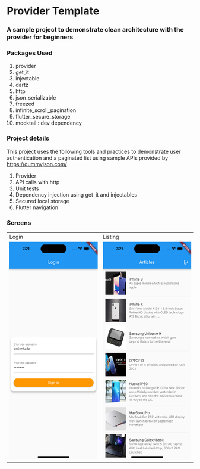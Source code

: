 # Provider Template

### A sample project to demonstrate clean architecture with the provider for beginners

### Packages Used
1. provider
2. get_it
3. injectable
4. dartz
5. http
6. json_serializable
7. freezed
8. infinite_scroll_pagination
9. flutter_secure_storage
10. mocktail : dev dependency

### Project details
This project uses the following tools and practices to demonstrate user authentication and a paginated list using sample APIs provided by https://dummyjson.com/
1. Provider
2. API calls with http
3. Unit tests
4. Dependency injection using get_it and injectables
5. Secured local storage
6. Flutter navigation

### Screens
<table>
  <tr>
     <td>Login</td>
     <td>Listing</td>
  </tr>
  <tr>
    <td><img src="screenshots/sc_1.png" width=270 height=585></td>
    <td><img src="screenshots/sc_2.png" width=270 height=585></td>
  </tr>
 </table>


